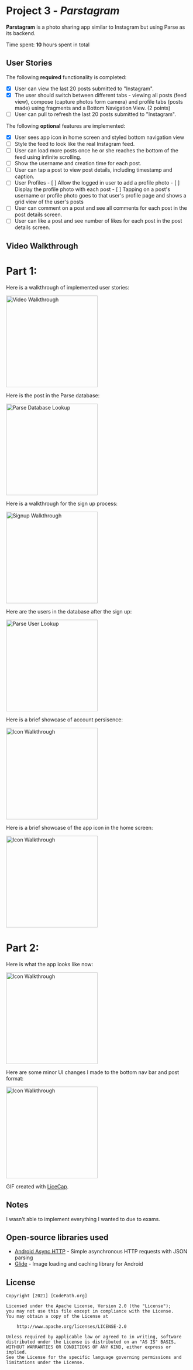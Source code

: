 # Project 3 - *Parstagram*

**Parstagram** is a photo sharing app similar to Instagram but using Parse as its backend.

Time spent: **10** hours spent in total

## User Stories

The following **required** functionality is completed:

- [X] User can view the last 20 posts submitted to "Instagram".
- [X] The user should switch between different tabs - viewing all posts (feed view), compose (capture photos form camera) and profile tabs (posts made) using fragments and a Bottom Navigation View. (2 points)
- [ ] User can pull to refresh the last 20 posts submitted to "Instagram".

The following **optional** features are implemented:

- [X] User sees app icon in home screen and styled bottom navigation view
- [ ] Style the feed to look like the real Instagram feed.
- [ ] User can load more posts once he or she reaches the bottom of the feed using infinite scrolling.
- [ ] Show the username and creation time for each post.
- [ ] User can tap a post to view post details, including timestamp and caption.
- [ ] User Profiles
      - [ ] Allow the logged in user to add a profile photo
      - [ ] Display the profile photo with each post
      - [ ] Tapping on a post's username or profile photo goes to that user's profile page and shows a grid view of the user's posts 
- [ ] User can comment on a post and see all comments for each post in the post details screen.
- [ ] User can like a post and see number of likes for each post in the post details screen.

## Video Walkthrough

# Part 1:

Here is a walkthrough of implemented user stories:

<img src='https://github.com/datguy000/Parstagram/blob/master/Parstagram_Part1.gif' width='250' alt='Video Walkthrough' />

Here is the post in the Parse database:

<img src='https://github.com/datguy000/Parstagram/blob/master/Parstagram_Part1_Parse.gif' width='250' alt='Parse Database Lookup' />

Here is a walkthrough for the sign up process:

<img src='https://github.com/datguy000/Parstagram/blob/master/Parstagram_Part1_Signup.gif' width='250' alt='Signup Walkthrough' />

Here are the users in the database after the sign up:

<img src='https://github.com/datguy000/Parstagram/blob/master/Parstagram_Part1_Users.png' width='250' alt='Parse User Lookup' />

Here is a brief showcase of account persisence:

<img src='https://github.com/datguy000/Parstagram/blob/master/Parstagram_Part1_Persistence.gif' width='250' alt='Icon Walkthrough' />

Here is a brief showcase of the app icon in the home screen:

<img src='https://github.com/datguy000/Parstagram/blob/master/Parstagram_Part1_Icon.gif' width='250' alt='Icon Walkthrough' />

# Part 2:

Here is what the app looks like now:

<img src='https://github.com/datguy000/Parstagram/blob/master/Parstagram_Part2.gif' width='250' alt='Icon Walkthrough' />

Here are some minor UI changes I made to the bottom nav bar and post format:

<img src='https://github.com/datguy000/Parstagram/blob/master/Parstagram_Part2_Minor_UI_Changes.png' width='250' alt='Icon Walkthrough' />

GIF created with [LiceCap](http://www.cockos.com/licecap/).

## Notes

I wasn't able to implement everything I wanted to due to exams.

## Open-source libraries used

- [Android Async HTTP](https://github.com/codepath/CPAsyncHttpClient) - Simple asynchronous HTTP requests with JSON parsing
- [Glide](https://github.com/bumptech/glide) - Image loading and caching library for Android

## License

    Copyright [2021] [CodePath.org]

    Licensed under the Apache License, Version 2.0 (the "License");
    you may not use this file except in compliance with the License.
    You may obtain a copy of the License at

        http://www.apache.org/licenses/LICENSE-2.0

    Unless required by applicable law or agreed to in writing, software
    distributed under the License is distributed on an "AS IS" BASIS,
    WITHOUT WARRANTIES OR CONDITIONS OF ANY KIND, either express or implied.
    See the License for the specific language governing permissions and
    limitations under the License.
